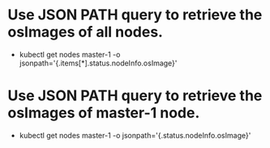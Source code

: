 # Use JSON PATH query to retrieve the osImages of all nodes.
- kubectl get nodes master-1 -o jsonpath='{.items[*].status.nodeInfo.osImage}'
# Use JSON PATH query to retrieve the osImages of master-1 node.
- kubectl get nodes master-1 -o jsonpath='{.status.nodeInfo.osImage}'
